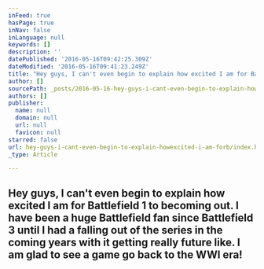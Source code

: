 ```yaml
---
inFeed: true
hasPage: true
inNav: false
inLanguage: null
keywords: []
description: ''
datePublished: '2016-05-16T09:42:25.309Z'
dateModified: '2016-05-16T09:41:23.249Z'
title: "Hey guys, I can't even begin to explain how excited I am for Battlefield 1 to becoming out. I have been a huge Battlefield fan since Battlefield 3 until I had a falling out of the series in the coming years with it getting really future like. I am glad to see a game go back to the WWI era!"
author: []
sourcePath: _posts/2016-05-16-hey-guys-i-cant-even-begin-to-explain-howexcited-i-am-forb.md
authors: []
publisher:
  name: null
  domain: null
  url: null
  favicon: null
starred: false
url: hey-guys-i-cant-even-begin-to-explain-howexcited-i-am-forb/index.html
_type: Article

---
```

## Hey guys, I can't even begin to explain how excited I am for Battlefield 1 to becoming out. I have been a huge Battlefield fan since Battlefield 3 until I had a falling out of the series in the coming years with it getting really future like. I am glad to see a game go back to the WWI era!